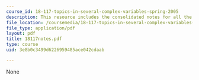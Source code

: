 ```yaml
---
course_id: 18-117-topics-in-several-complex-variables-spring-2005
description: This resource includes the consolidated notes for all the lectures.
file_location: /coursemedia/18-117-topics-in-several-complex-variables-spring-2005/3e8b0c3499d6226959485ace042cdaab_18117notes.pdf
file_type: application/pdf
layout: pdf
title: 18117notes.pdf
type: course
uid: 3e8b0c3499d6226959485ace042cdaab

---
```

None
